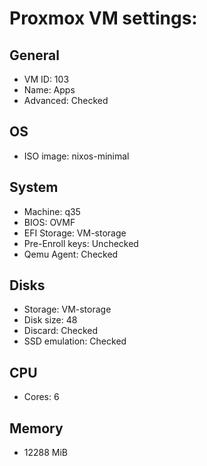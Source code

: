 # Proxmox VM settings:

## General
- VM ID: 103
- Name: Apps
- Advanced: Checked

## OS
- ISO image: nixos-minimal

## System
- Machine: q35
- BIOS: OVMF 
- EFI Storage: VM-storage
- Pre-Enroll keys: Unchecked
- Qemu Agent: Checked

## Disks
- Storage: VM-storage
- Disk size: 48
- Discard: Checked
- SSD emulation: Checked

## CPU
- Cores: 6

## Memory
- 12288 MiB